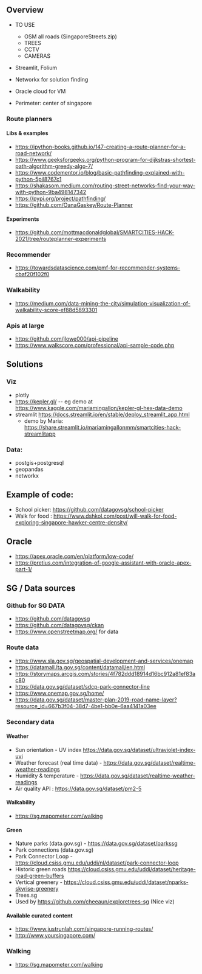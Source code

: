 ## Overview

* TO USE
  * OSM all roads (SingaporeStreets.zip)
  * TREES
  * CCTV
  * CAMERAS
* Streamlit, Folium 
* Networkx for solution finding
* Oracle cloud for VM

* Perimeter: center of singapore

### Route planners

#### Libs & examples

* https://ipython-books.github.io/147-creating-a-route-planner-for-a-road-network/ 
* https://www.geeksforgeeks.org/python-program-for-dijkstras-shortest-path-algorithm-greedy-algo-7/
* https://www.codementor.io/blog/basic-pathfinding-explained-with-python-5pil8767c1
* https://shakasom.medium.com/routing-street-networks-find-your-way-with-python-9ba498147342
* https://pypi.org/project/pathfinding/
* https://github.com/OanaGaskey/Route-Planner

#### Experiments 

* https://github.com/mottmacdonaldglobal/SMARTCITIES-HACK-2021/tree/routeplanner-experiments

### Recommender 

* https://towardsdatascience.com/pmf-for-recommender-systems-cbaf20f102f0

### Walkability

* https://medium.com/data-mining-the-city/simulation-visualization-of-walkability-score-ef88d5893301


### Apis at large

* https://github.com/jlowe000/api-pipeline
* https://www.walkscore.com/professional/api-sample-code.php

## Solutions

### Viz

* plotly 
* https://kepler.gl/ -- eg demo at https://www.kaggle.com/mariamingallon/kepler-gl-hex-data-demo
* streamlit https://docs.streamlit.io/en/stable/deploy_streamlit_app.html
  * demo by Maria: https://share.streamlit.io/mariamingallonmm/smartcities-hack-streamlitapp


### Data:

* postgis+postgresql 
* geopandas
* networkx


## Example of code:

* School picker: https://github.com/datagovsg/school-picker
* Walk for food : https://www.dshkol.com/post/will-walk-for-food-exploring-singapore-hawker-centre-density/

## Oracle

* https://apex.oracle.com/en/platform/low-code/
* https://pretius.com/integration-of-google-assistant-with-oracle-apex-part-1/


## SG / Data sources

### Github for SG DATA

* https://github.com/datagovsg
* https://github.com/datagovsg/ckan
* https://www.openstreetmap.org/ for data

### Route data

* https://www.sla.gov.sg/geospatial-development-and-services/onemap
* https://datamall.lta.gov.sg/content/datamall/en.html
* https://storymaps.arcgis.com/stories/4f782ddd18914d16bc912a81ef83ac80
* https://data.gov.sg/dataset/sdcp-park-connector-line
* https://www.onemap.gov.sg/home/
* https://data.gov.sg/dataset/master-plan-2019-road-name-layer?resource_id=667b3f04-38d7-4be1-bb0e-6aa4141a03ee

### Secondary data

#### Weather

* Sun orientation - UV index https://data.gov.sg/dataset/ultraviolet-index-uvi 
* Weather forecast (real time data) - https://data.gov.sg/dataset/realtime-weather-readings 
* Humidity & temperature -  https://data.gov.sg/dataset/realtime-weather-readings 
* Air quality API : https://data.gov.sg/dataset/pm2-5 

#### Walkability

* https://sg.mapometer.com/walking

#### Green

* Nature parks (data.gov.sg) - https://data.gov.sg/dataset/parkssg 
* Park connections (data.gov.sg)
* Park Connector Loop - https://cloud.csiss.gmu.edu/uddi/nl/dataset/park-connector-loop 
* Historic green roads https://cloud.csiss.gmu.edu/uddi/dataset/heritage-road-green-buffers 
* Vertical greenery - https://cloud.csiss.gmu.edu/uddi/dataset/nparks-skyrise-greenery 
* Trees.sg
* Used by https://github.com/cheeaun/exploretrees-sg (Nice viz)

#### Available curated content

* https://www.justrunlah.com/singapore-running-routes/ 
* http://www.yoursingapore.com/ 


### Walking

* https://sg.mapometer.com/walking
